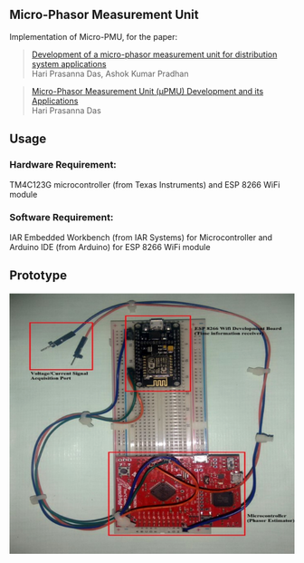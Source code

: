 ## Micro-Phasor Measurement Unit

Implementation of Micro-PMU, for the paper:

  > [Development of a micro-phasor measurement unit for distribution system applications](http://www.iitk.ac.in/npsc/Papers/NPSC2016/1570291677.pdf)\
  > Hari Prasanna Das, Ashok Kumar Pradhan
  
  > [Micro-Phasor Measurement Unit (μPMU) Development and its Applications](http://hariprasanna.com/papers/pdf/BTP_Final_Report.pdf)\
  > Hari Prasanna Das
 


## Usage 
  ### Hardware Requirement: 
  TM4C123G microcontroller (from Texas Instruments) and ESP 8266 WiFi module
  ### Software Requirement: 
  IAR Embedded Workbench (from IAR Systems) for Microcontroller and Arduino IDE (from Arduino) for ESP 8266 WiFi module

## Prototype
![Micro-PMU Prototype](micro_pmu.png "Micro-PMU Prototype")
